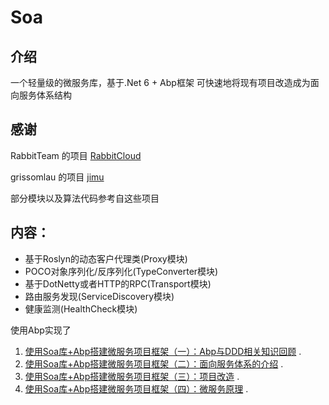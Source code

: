# Soa
## 介绍

一个轻量级的微服务库，基于.Net 6 + Abp框架 可快速地将现有项目改造成为面向服务体系结构


## 感谢

 RabbitTeam 的项目 [RabbitCloud](https://github.com/RabbitTeam/RabbitCloud)

grissomlau 的项目 [jimu](https://github.com/grissomlau/jimu)

部分模块以及算法代码参考自这些项目

## 内容：

* 基于Roslyn的动态客户代理类(Proxy模块)
* POCO对象序列化/反序列化(TypeConverter模块)
* 基于DotNetty或者HTTP的RPC(Transport模块)
* 路由服务发现(ServiceDiscovery模块)
* 健康监测(HealthCheck模块)

使用Abp实现了



1. [使用Soa库+Abp搭建微服务项目框架（一）：Abp与DDD相关知识回顾](https://blog.csdn.net/jevonsflash/article/details/120830747) .
2. [使用Soa库+Abp搭建微服务项目框架（二）：面向服务体系的介绍](https://blog.csdn.net/jevonsflash/article/details/120841700) .
2. [使用Soa库+Abp搭建微服务项目框架（三）：项目改造](https://blog.csdn.net/jevonsflash/article/details/120839802) .
2. [使用Soa库+Abp搭建微服务项目框架（四）：微服务原理](https://blog.csdn.net/jevonsflash/article/details/120850141) .
 
